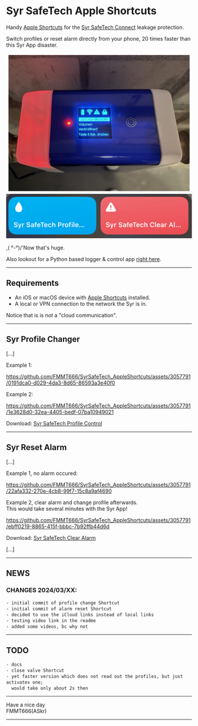 Syr SafeTech Apple Shortcuts
============================

Handy [Apple Shortcuts][3] for the [Syr SafeTech Connect][1] leakage protection.

Switch profiles or reset alarm directly from your phone, 20 times faster than this Syr App disaster.

![](SyrSafeTech.jpg)  
![](Shortcuts.png)

,( °-°)/'Now that's huge. 

Also lookout for a Python based logger & control app [right here][2].


---
## Requirements

  - An iOS or macOS device with [Apple Shortcuts][3] installed.
  - A local or VPN connection to the network the Syr is in.

Notice that is is _not_ a "cloud communication".

---
## Syr Profile Changer

[...]

Example 1:

https://github.com/FMMT666/SyrSafeTech_AppleShortcuts/assets/3057791/0191dca0-d029-4da3-8d65-86593a3e40f0

Example 2:

https://github.com/FMMT666/SyrSafeTech_AppleShortcuts/assets/3057791/1e3628d0-32ea-4405-bedf-07ba10949021


Download: [Syr SafeTech Profile Control](https://www.icloud.com/shortcuts/b41bf533de4a477785dd626bb2524bc8)


---
## Syr Reset Alarm

[...]

Example 1, no alarm occured:

https://github.com/FMMT666/SyrSafeTech_AppleShortcuts/assets/3057791/22afa332-270e-4cb8-99f7-15c8a9af4690

Example 2, clear alarm and change profile afterwards.  
This would take several minutes with the Syr App!

https://github.com/FMMT666/SyrSafeTech_AppleShortcuts/assets/3057791/ebff0219-8865-415f-bbbc-7b92ffb44d6d

Download: [Syr SafeTech Clear Alarm](https://www.icloud.com/shortcuts/a3487932606840a5b388c7f705d452f7)


[...]


---
## NEWS

### CHANGES 2024/03/XX:
    - initial commit of profile change Shortcut
    - initial commit of alarm reset Shortcut
    - decided to use the iCloud links instead of local links
    - testing video link in the readme
    - added some videos, bc why not

---
## TODO
    - docs
    - close valve Shortcut
    - yet faster version which does not read out the profiles, but just activates one;
      would take only about 2s then


---
Have a nice day  
FMMT666(ASkr)


---
[1]: https://www.syr.de/en/Products/CB9D9A72-BC51-40CE-840E-73401981A519/SafeTech-Connect
[2]: https://github.com/FMMT666/SyrSafeTechLogger
[3]: https://support.apple.com/en-gb/guide/shortcuts/welcome/ios

